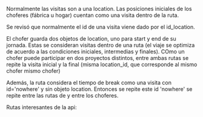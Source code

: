 Normalmente las visitas son a una location.
Las posiciones iniciales de los choferes (fábrica u hogar) cuentan como una visita dentro de la ruta.

Se revisó que normalmente el id de una visita viene dado por el id_location.

El chofer guarda dos objetos de location, uno para start y end de su jornada. Estas se consideran visitas dentro de una ruta (el viaje se optimiza de acuerdo a las condiciones iniciales, intermedias y finales). COmo un chofer puede participar en dos proyectos distintos, entre ambas rutas se repite la visita inicial y la final (misma location_id, que corresponde al mismo chofer mismo chofer)

Además, la ruta considera el tiempo de break como una visita con id='nowhere' y sin objeto location. Entonces se repite este id 'nowhere' se repite entre las rutas de y entre los choferes.

Rutas interesantes de la api:

